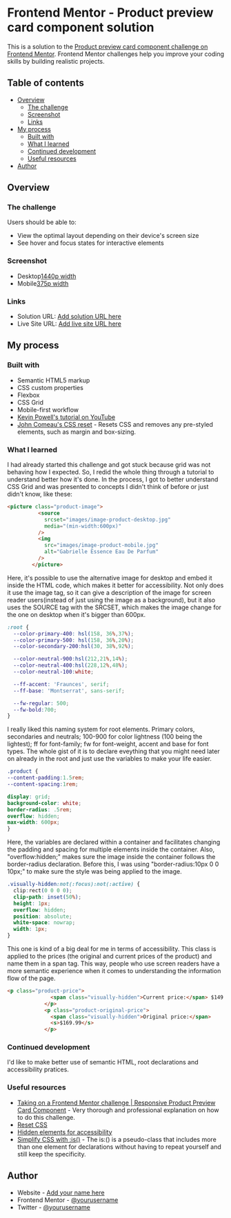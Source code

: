 # Frontend Mentor - Product preview card component solution

This is a solution to the [Product preview card component challenge on Frontend Mentor](https://www.frontendmentor.io/challenges/product-preview-card-component-GO7UmttRfa). Frontend Mentor challenges help you improve your coding skills by building realistic projects.

## Table of contents

- [Overview](#overview)
  - [The challenge](#the-challenge)
  - [Screenshot](#screenshot)
  - [Links](#links)
- [My process](#my-process)
  - [Built with](#built-with)
  - [What I learned](#what-i-learned)
  - [Continued development](#continued-development)
  - [Useful resources](#useful-resources)
- [Author](#author)

## Overview

### The challenge

Users should be able to:

- View the optimal layout depending on their device's screen size
- See hover and focus states for interactive elements

### Screenshot

- Desktop[1440p width](https://www.linkpicture.com/q/Screenshot-2023-04-17-at-23-14-29-Frontend-Mentor-Product-preview-card-component.png)
- Mobile[375p width](https://www.linkpicture.com/q/Screenshot-2023-04-17-at-23-14-00-Frontend-Mentor-Product-preview-card-component.png)

### Links

- Solution URL: [Add solution URL here](https://your-solution-url.com)
- Live Site URL: [Add live site URL here](https://your-live-site-url.com)

## My process

### Built with

- Semantic HTML5 markup
- CSS custom properties
- Flexbox
- CSS Grid
- Mobile-first workflow
- [Kevin Powell's tutorial on YouTube](https://youtu.be/B2WL6KkqhLQ)
- [John Comeau's CSS reset](https://www.joshwcomeau.com/css/custom-css-reset/) - Resets CSS and removes any pre-styled elements, such as margin and box-sizing.

### What I learned

I had already started this challenge and got stuck because grid was not behaving how I expected. So, I redid the whole thing through a tutorial to understand better how it's done.
In the process, I got to better understand CSS Grid and was presented to concepts I didn't think of before or just didn't know, like these:

```html
<picture class="product-image">
          <source
            srcset="images/image-product-desktop.jpg"
            media="(min-width:600px)"
          />
          <img
            src="images/image-product-mobile.jpg"
            alt="Gabrielle Essence Eau De Parfum"
          />
        </picture>
```

Here, it's possible to use the alternative image for desktop and embed it inside the HTML code, which makes it better for accessibility.
Not only does it use the image tag, so it can give a description of the image for screen reader users(instead of just using the image as a background), but it also uses the SOURCE tag with the SRCSET, which makes the image change for the one on desktop when it's bigger than 600px.

```css
:root {
  --color-primary-400: hsl(158, 36%,37%);
  --color-primary-500: hsl(158, 36%,20%);
  --color-secondary-200:hsl(30, 38%,92%);

  --color-neutral-900:hsl(212,21%,14%);
  --color-neutral-400:hsl(228,12%,48%);
  --color-neutral-100:white;

  --ff-accent: 'Fraunces', serif;
  --ff-base: 'Montserrat', sans-serif;

  --fw-regular: 500;
  --fw-bold:700;
}
```

I really liked this naming system for root elements. Primary colors, secondaries and neutrals; 100-900 for color lightness (100 being the lightest); ff for font-family; fw for font-weight, accent and base for font types.
The whole gist of it is to declare eveything that you might need later on already in the root and just use the variables to make your life easier.

```css
.product {
--content-padding:1.5rem;
--content-spacing:1rem;

display: grid;
background-color: white;
border-radius: .5rem;
overflow: hidden;
max-width: 600px;
}
```

Here, the variables are declared within a container and facilitates changing the padding and spacing for multiple elements inside the container.
Also, "overflow:hidden;" makes sure the image inside the container follows the border-radius declaration. Before this, I was using "border-radius:10px 0 0 10px;" to make sure the style was being applied to the image.

```css
.visually-hidden:not(:focus):not(:active) {
  clip:rect(0 0 0 0);
  clip-path: inset(50%);
  height: 1px;
  overflow: hidden;
  position: absolute;
  white-space: nowrap;
  width: 1px;
}
```

This one is kind of a big deal for me in terms of accessibility. This class is applied to the prices (the original and current prices of the product) and name them in a span tag. This way, people who use screen readers have a more semantic experience when it comes to understanding the information flow of the page.

```html
<p class="product-price">
              <span class="visually-hidden">Current price:</span> $149.99
            </p>
            <p class="product-original-price">
              <span class="visually-hidden">Original price:</span>
              <s>$169.99</s>
            </p>
```

### Continued development

I'd like to make better use of semantic HTML, root declarations and accessibility pratices.

### Useful resources

- [Taking on a Frontend Mentor challenge | Responsive Product Preview Card Component](https://youtu.be/B2WL6KkqhLQ) - Very thorough and professional explanation on how to do this challenge.
- [Reset CSS](https://www.joshwcomeau.com/css/custom-css-reset/)
- [Hidden elements for accessibility](https://www.scottohara.me/blog/2017/04/14/inclusively-hidden.html)
- [Simplify CSS with :is()](https://www.youtube.com/watch?v=McC4QkCvbaY) - The is:() is a pseudo-class that includes more than one element for declarations without having to repeat yourself and still keep the specificity.

## Author

- Website - [Add your name here](https://www.your-site.com)
- Frontend Mentor - [@yourusername](https://www.frontendmentor.io/profile/yourusername)
- Twitter - [@yourusername](https://www.twitter.com/yourusername)
